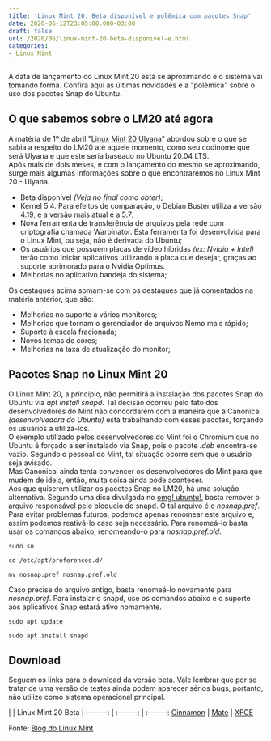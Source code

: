 ```yaml
---
title: 'Linux Mint 20: Beta disponível e polêmica com pacotes Snap'
date: 2020-06-12T23:05:00.000-03:00
draft: false
url: /2020/06/linux-mint-20-beta-disponivel-e.html
categories:
- Linux Mint
---
```


A data de lançamento do Linux Mint 20 está se aproximando e o sistema vai tomando forma. Confira aqui as últimas novidades e a "polêmica" sobre o uso dos pacotes Snap do Ubuntu.

<!--more-->

## O que sabemos sobre o LM20 até agora

  
A matéria de 1º de abril "[Linux Mint 20 Ulyana](https://info.wsouza.com.br/2020/04/linux-mint-20-ulyana.html)" abordou sobre o que se sabia a respeito do LM20 até aquele momento, como seu codinome que será Ulyana e que este seria baseado no Ubuntu 20.04 LTS.  
Após mais de dois meses, e com o lançamento do mesmo se aproximando, surge mais algumas informações sobre o que encontraremos no Linux Mint 20 - Ulyana.  

*   Beta disponível _(Veja no final como obter)_;
*   Kernel 5.4. Para efeitos de comparação, o Debian Buster utiliza a versão 4.19, e a versão mais atual é a 5.7;
*   Nova ferramenta de transferência de arquivos pela rede com criptografia chamada Warpinator. Esta ferramenta foi desenvolvida para o Linux Mint, ou seja, não é derivada do Ubuntu;
*   Os usuários que possuem placas de vídeo híbridas _(ex: Nvidia + Intel)_ terão como iniciar aplicativos utilizando a placa que desejar, graças ao suporte aprimorado para o Nvidia Optimus.
*   Melhorias no aplicativo bandeja do sistema;

Os destaques acima somam-se com os destaques que já comentados na matéria anterior, que são:  

*   Melhorias no suporte à vários monitores;
*   Melhorias que tornam o gerenciador de arquivos Nemo mais rápido;
*   Suporte à escala fracionada;
*   Novos temas de cores;
*   Melhorias na taxa de atualização do monitor;

  

## Pacotes Snap no Linux Mint 20

  
O Linux Mint 20, a princípio, não permitirá a instalação dos pacotes Snap do Ubuntu via _apt install snapd_. Tal decisão ocorreu pelo fato dos desenvolvedores do Mint não concordarem com a maneira que a Canonical _(desenvolvedora do Ubuntu)_ está trabalhando com esses pacotes, forçando os usuários a utilizá-los.  
O exemplo utilizado pelos desenvolvedores do Mint foi o Chromium que no Ubuntu é forçado a ser instalado via Snap, pois o pacote _.deb_ encontra-se vazio. Segundo o pessoal do Mint, tal situação ocorre sem que o usuário seja avisado.  
Mas Canonical ainda tenta convencer os desenvolvedores do Mint para que mudem de ideia, então, muita coisa ainda pode acontecer.  
Aos que quiserem utilizar os pacotes Snap no LM20, há uma solução alternativa. Segundo uma dica divulgada no [omg! ubuntu!](https://www.omgubuntu.co.uk/2020/06/enable-snap-apps-linux-mint-20), basta remover o arquivo responsável pelo bloqueio do snapd. O tal arquivo é o _nosnap.pref_.  
Para evitar problemas futuros, podemos apenas renomear este arquivo e, assim podemos reativá-lo caso seja necessário. Para renomeá-lo basta usar os comandos abaixo, renomeando-o para _nosnap.pref.old_.  
  

`sudo su`

  

`cd /etc/apt/preferences.d/`

  

`mv nosnap.pref nosnap.pref.old`

  
Caso precise do arquivo antigo, basta renomeá-lo novamente para _nosnap.pref_. Para instalar o snapd, use os comandos abaixo e o suporte aos aplicativos Snap estará ativo nomamente.  
  

`sudo apt update`

  

`sudo apt install snapd`

  

## Download

  
Seguem os links para o download da versão beta. Vale lembrar que por se tratar de uma versão de testes ainda podem aparecer sérios bugs, portanto, não utilize como sistema operacional principal.  
  
| | Linux Mint 20 Beta |
:------: | :------: | :------:
[ Cinnamon](https://mirrors.edge.kernel.org/linuxmint/testing/linuxmint-20-cinnamon-64bit-beta.iso) | [ Mate](https://mirrors.edge.kernel.org/linuxmint/testing/linuxmint-20-mate-64bit-beta.iso) | [ XFCE](https://mirrors.edge.kernel.org/linuxmint/testing/linuxmint-20-xfce-64bit-beta.iso)

  
Fonte: [Blog do Linux Mint](https://blog.linuxmint.com/?p=3906)
